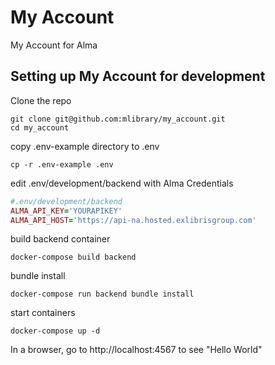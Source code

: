 # My Account 
My Account for Alma


## Setting up My Account for development

Clone the repo
```
git clone git@github.com:mlibrary/my_account.git
cd my_account
```

copy .env-example directory to .env
```
cp -r .env-example .env
```
edit .env/development/backend with Alma Credentials

```ruby
#.env/development/backend
ALMA_API_KEY='YOURAPIKEY'
ALMA_API_HOST='https://api-na.hosted.exlibrisgroup.com'
```	

build backend container
```
docker-compose build backend
```

bundle install 
```
docker-compose run backend bundle install
```

start containers
```
docker-compose up -d
```
In a browser, go to http://localhost:4567 to see "Hello World"


